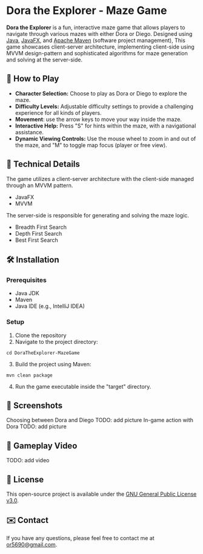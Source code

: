# Dora the Explorer - Maze Game
**Dora the Explorer** is a fun, interactive maze game that allows players to navigate through various mazes with either Dora or Diego.
Designed using [Java](https://www.java.com/), [JavaFX](https://openjfx.io/), and [Apache Maven](https://maven.apache.org/) (software project management),
This game showcases client-server architecture, implementing client-side using MVVM design-pattern and sophisticated algorithms for maze generation and solving at the server-side.

## 🚀 How to Play
- **Character Selection:** Choose to play as Dora or Diego to explore the maze.
- **Difficulty Levels:** Adjustable difficulty settings to provide a challenging experience for all kinds of players.
- **Movement**: use the arrow keys to move your way inside the maze.
- **Interactive Help:** Press "S" for hints within the maze, with a navigational assistance.
- **Dynamic Viewing Controls:** Use the mouse wheel to zoom in and out of the maze, and "M" to toggle map focus (player or free view).

## 🧠 Technical Details
The game utilizes a client-server architecture with the client-side managed through an MVVM pattern.
- JavaFX
- MVVM

The server-side is responsible for generating and solving the maze logic.
- Breadth First Search
- Depth First Search
- Best First Search

## 🛠 Installation
### Prerequisites
- Java JDK
- Maven
- Java IDE (e.g., IntelliJ IDEA)

### Setup
1. Clone the repository
2. Navigate to the project directory:
```Shell
cd DoraTheExplorer-MazeGame
```
3. Build the project using Maven:
```Shell
mvn clean package
```
4. Run the game executable inside the "target" directory.

## 📸 Screenshots
Choosing between Dora and Diego
TODO: add picture
In-game action with Dora
TODO: add picture

## 🎥 Gameplay Video
TODO: add video

## 📄 License
This open-source project is available under the [GNU General Public License v3.0](https://www.gnu.org/licenses/gpl-3.0.en.html).

## ✉️ Contact
If you have any questions, please feel free to contact me at [or5690@gmail.com](mailto:or5690@gmail.com).

